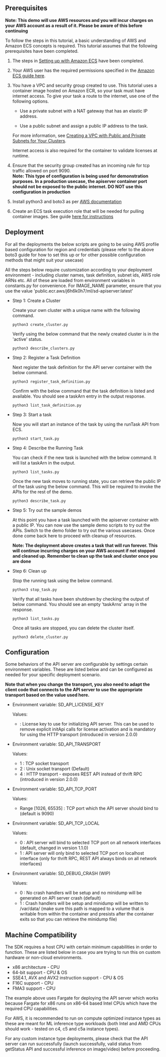 ## Prerequisites

**Note: This demo will use AWS resources and you will incur charges on your AWS account as a result of it. Please be aware of this before continuing**

To follow the steps in this tutorial, a basic understanding of AWS and Amazon ECS concepts is required. This tutorial assumes that the following prerequisites have been completed.

1. The steps in [Setting up with Amazon ECS](https://docs.aws.amazon.com/AmazonECS/latest/developerguide/get-set-up-for-amazon-ecs.html) have been completed.

2. Your AWS user has the required permissions specified in the [Amazon ECS guide here](https://docs.aws.amazon.com/AmazonECS/latest/developerguide/security_iam_id-based-policy-examples.html#first-run-permissions).

3. You have a VPC and security group created to use. This tutorial uses a container image hosted on Amazon ECR, so your task must have internet access. To give your task a route to the internet, use one of the following options.

   - Use a private subnet with a NAT gateway that has an elastic IP address.

   - Use a public subnet and assign a public IP address to the task.

   For more information, see [Creating a VPC with Public and Private Subnets for Your Clusters](https://docs.aws.amazon.com/AmazonECS/latest/developerguide/create-public-private-vpc.html).

   Internet access is also required for the container to validate licenses at runtime.

4. Ensure that the security group created has an incoming rule for tcp traffic allowed on port 9090.  
**Note: This type of configuration is being used for demonstration purposes. In a production usecase, the apiserver container port should not be exposed to the public internet. DO NOT use this configuration in production**

5. Install python3 and boto3 as per [AWS documentation](https://boto3.amazonaws.com/v1/documentation/api/latest/guide/quickstart.html)

6. Create an ECS task execution role that will be needed for pulling container images. See guide [here for instructions](https://docs.aws.amazon.com/AmazonECS/latest/developerguide/task_execution_IAM_role.html)

## Deployment

For all the deployments the below scripts are going to be using AWS profile based configuration for region and credentials (please refer to the above boto3 guide for how to set this up or for other possible configuration methods that might suit your usecase)

All the steps below require customization according to your deployment environment - including cluster names, task definition, subnet ids, AWS role ARNs etc. All of these are loaded from environment variables in constants.py for convenience. For IMAGE_NAME parameter, ensure that you use the value 'public.ecr.aws/j6h6k0h7/ml/sd-apiserver:latest'

- Step 1: Create a Cluster

  Create your own cluster with a unique name with the following command.
  ```
  python3 create_cluster.py
  ```
  Verify using the below command that the newly created cluster is in the 'active' status.
  ```
  python3 describe_clusters.py
  ```

- Step 2: Register a Task Definition

  Next register the task definition for the API server container with the below command.
  ```
  python3 register_task_definition.py
  ```
  Confirm with the below command that the task definition is listed and available. You should see a taskArn entry in the output response.
  ```
  python3 list_task_definition.py
  ```

- Step 3: Start a task

  Now you will start an instance of the task by using the runTask API from ECS.
  ```
  python3 start_task.py
  ```

- Step 4: Describe the Running Task

  You can check if the new task is launched with the below command. It will list a taskArn in the output.
  ```
  python3 list_tasks.py
  ```

  Once the new task moves to running state, you can retrieve the public IP of the task using the below command. This will be required to invoke the APIs for the rest of the demo.
  ```
  python3 describe_task.py
  ```

- Step 5: Try out the sample demos

  At this point you have a task launched with the apiserver container with a public IP. You can now use the sample demo scripts to try out the APIs. Switch to the demo folder to try out the various usecases. Once done come back here to proceed with cleanup of resources.

  **Note: The deployment above creates a task that will run forever. This will continue incurring charges on your AWS account if not stopped and cleaned up. Remember to clean up the task and cluster once you are done**

- Step 6: Clean up

  Stop the running task using the below command.
  ```
  python3 stop_task.py
  ```
  Verify that all tasks have been shutdown by checking the output of below command. You should see an empty 'taskArns' array in the response.
  ```
  python3 list_tasks.py
  ```
  Once all tasks are stopped, you can delete the cluster itself.
  ```
  python3 delete_cluster.py
  ```

## Configuration

Some behaviors of the API server are configurable by settings certain environment variables. These are listed below and can be configured as needed for your specific deployment scenario.

  **Note that when you change the transport, you also need to adapt the client code that connects to the API server to use the appropriate transport based on the value used here.**

- Environment variable: SD_API_LICENSE_KEY

  Values:
    - <license-key> : License key to use for initializing API server. This can be used to remove explicit initApi calls for license activation and is mandatory for using the HTTP transport (introduced in version 2.0.0)


- Environment variable: SD_API_TRANSPORT

  Values:
    - 1 : TCP socket transport
    - 2 : Unix socket transport (Default)
    - 4 : HTTP transport - exposes REST API instead of thrift RPC (introduced in version 2.0.0)


- Environment variable: SD_API_TCP_PORT

  Values:
    - Range [1026, 65535] : TCP port which the API server should bind to (default is 9090)


- Environment variable: SD_API_TCP_LOCAL

  Values:
    - 0 : API server will bind to selected TCP port on all network interfaces (default, changed in version 1.1.0)
    - 1 : API server will only bind to selected TCP port on localhost interface (only for thrift RPC, REST API always binds on all network interfaces)


- Environment variable: SD_DEBUG_CRASH (WIP)

  Values:
    - 0 : No crash handlers will be setup and no minidump will be generated on API server crash (default)
    - 1 : Crash handlers will be setup and minidump will be written to /var/data/ (make sure this path is mapped to a volume that is writable from within the container and presists after the container exits so that you can retrieve the minidump file)

## Machine Compatibility

The SDK requires a host CPU with certain minimum capabilities in order to function. These are listed below in case you are trying to run this on custom hardware or non-cloud environments.
- x86 architecture - CPU
- 64-bit support - CPU & OS
- SSE4.1, AVX and AVX2 instruction support - CPU & OS
- F16C support - CPU
- FMA3 support - CPU

The example above uses Fargate for deploying the API server which works because Fargate for x86 runs on x86-64 based Intel CPUs which have the required CPU capabilities.

For AWS, it is recommended to run on compute optimized instance types as these are meant for ML inference type workloads (both Intel and AMD CPUs should work - tested on c4, c5 and c5a instance types).

For any custom instance type deployments, please check that the API server can run successfully (launch successfully, valid status from getStatus API and successful inference on image/video) before proceeding.

